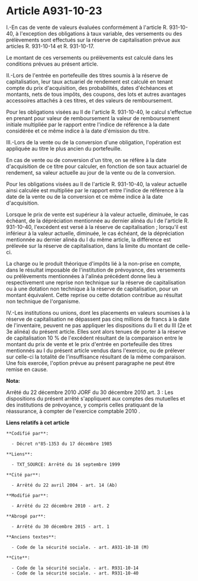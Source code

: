 # Article A931-10-23

I.-En cas de vente de valeurs évaluées conformément à l'article R. 931-10-40, à l'exception des obligations à taux variable,
des versements ou des prélèvements sont effectués sur la réserve de capitalisation prévue aux articles R. 931-10-14 et R.
931-10-17. 

Le montant de ces versements ou prélèvements est calculé dans les conditions prévues au présent article. 

II.-Lors de l'entrée en portefeuille des titres soumis à la réserve de capitalisation, leur taux actuariel de rendement est
calculé en tenant compte du prix d'acquisition, des probabilités, dates d'échéances et montants, nets de tous impôts, des
coupons, des lots et autres avantages accessoires attachés à ces titres, et des valeurs de remboursement. 

Pour les obligations visées au II de l'article R. 931-10-40, le calcul s'effectue en prenant pour valeur de remboursement la
valeur de remboursement initiale multipliée par le rapport entre l'indice de référence à la date considérée et ce même indice
à la date d'émission du titre. 

III.-Lors de la vente ou de la conversion d'une obligation, l'opération est appliquée au titre le plus ancien du
portefeuille. 

En cas de vente ou de conversion d'un titre, on se réfère à la date d'acquisition de ce titre pour calculer, en fonction de
son taux actuariel de rendement, sa valeur actuelle au jour de la vente ou de la conversion. 

Pour les obligations visées au II de l'article R. 931-10-40, la valeur actuelle ainsi calculée est multipliée par le rapport
entre l'indice de référence à la date de la vente ou de la conversion et ce même indice à la date d'acquisition. 

Lorsque le prix de vente est supérieur à la valeur actuelle, diminuée, le cas échéant, de la dépréciation mentionnée au
dernier alinéa du I de l'article R. 931-10-40, l'excédent est versé à la réserve de capitalisation ; lorsqu'il est inférieur
à la valeur actuelle, diminuée, le cas échéant, de la dépréciation mentionnée au dernier alinéa du I du même article, la
différence est prélevée sur la réserve de capitalisation, dans la limite du montant de celle-ci. 

La charge ou le produit théorique d'impôts lié à la non-prise en compte, dans le résultat imposable de l'institution de
prévoyance, des versements ou prélèvements mentionnées à l'alinéa précédent donne lieu à respectivement une reprise non
technique sur la réserve de capitalisation ou à une dotation non technique à la réserve de capitalisation, pour un montant
équivalent. Cette reprise ou cette dotation contribue au résultat non technique de l'organisme. 

IV.-Les institutions ou unions, dont les placements en valeurs soumises à la réserve de capitalisation ne dépassent pas cinq
millions de francs à la date de l'inventaire, peuvent ne pas appliquer les dispositions du II et du III (2e et 3e alinéa) du
présent article. Elles sont alors tenues de porter à la réserve de capitalisation 10 % de l'excédent résultant de la
comparaison entre le montant du prix de vente et le prix d'entrée en portefeuille des titres mentionnés au I du présent
article vendus dans l'exercice, ou de prélever sur celle-ci la totalité de l'insuffisance résultant de la même comparaison.
Une fois exercée, l'option prévue au présent paragraphe ne peut être remise en cause.

**Nota:**

Arrêté du 22 décembre 2010 JORF du 30 décembre 2010 art. 3 : Les dispositions du présent arrêté s'appliquent aux comptes des
mutuelles et des institutions de prévoyance, y compris celles pratiquant de la réassurance, à compter de l'exercice comptable
2010 .

**Liens relatifs à cet article**

	**Codifié par**:

	  - Décret n°85-1353 du 17 décembre 1985

	**Liens**:

	  - TXT_SOURCE: Arrêté du 16 septembre 1999

	**Cité par**:

	  - Arrêté du 22 avril 2004 - art. 14 (Ab)

	**Modifié par**:

	  - Arrêté du 22 décembre 2010 - art. 2

	**Abrogé par**:

	  - Arrêté du 30 décembre 2015 - art. 1

	**Anciens textes**:

	  - Code de la sécurité sociale. - art. A931-10-18 (M)

	**Cite**:

	  - Code de la sécurité sociale. - art. R931-10-14
	  - Code de la sécurité sociale. - art. R931-10-40
